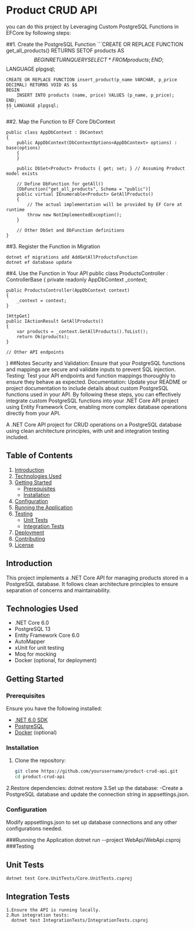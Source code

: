 # Product CRUD API

you can do this project by Leveraging Custom PostgreSQL Functions in EFCore by following steps:

##1. Create the PostgreSQL Function
    ```CREATE OR REPLACE FUNCTION get_all_products() RETURNS SETOF products AS $$
    BEGIN
        RETURN QUERY SELECT * FROM products;
    END;
    $$ LANGUAGE plpgsql;
    
    CREATE OR REPLACE FUNCTION insert_product(p_name VARCHAR, p_price DECIMAL) RETURNS VOID AS $$
    BEGIN
        INSERT INTO products (name, price) VALUES (p_name, p_price);
    END;
    $$ LANGUAGE plpgsql;
    ```

##2. Map the Function to EF Core DbContext

```
public class AppDbContext : DbContext
{
    public AppDbContext(DbContextOptions<AppDbContext> options) : base(options)
    {
    }

    public DbSet<Product> Products { get; set; } // Assuming Product model exists

    // Define DbFunction for getAll()
    [DbFunction("get_all_products", Schema = "public")]
    public virtual IEnumerable<Product> GetAllProducts() 
    {
        // The actual implementation will be provided by EF Core at runtime
        throw new NotImplementedException();
    }

    // Other DbSet and DbFunction definitions
}
```
##3. Register the Function in Migration
```
dotnet ef migrations add AddGetAllProductsFunction
dotnet ef database update
```

##4. Use the Function in Your API
public class ProductsController : ControllerBase
{
    private readonly AppDbContext _context;

    public ProductsController(AppDbContext context)
    {
        _context = context;
    }

    [HttpGet]
    public IActionResult GetAllProducts()
    {
        var products = _context.GetAllProducts().ToList();
        return Ok(products);
    }

    // Other API endpoints
}
##Notes
Security and Validation: Ensure that your PostgreSQL functions and mappings are secure and validate inputs to prevent SQL injection.
Testing: Test your API endpoints and function mappings thoroughly to ensure they behave as expected.
Documentation: Update your README or project documentation to include details about custom PostgreSQL functions used in your API.
By following these steps, you can effectively integrate custom PostgreSQL functions into your .NET Core API project using Entity Framework Core, enabling more complex database operations directly from your API.


A .NET Core API project for CRUD operations on a PostgreSQL database using clean architecture principles, with unit and integration testing included.

## Table of Contents

1. [Introduction](#introduction)
2. [Technologies Used](#technologies-used)
3. [Getting Started](#getting-started)
    - [Prerequisites](#prerequisites)
    - [Installation](#installation)
4. [Configuration](#configuration)
5. [Running the Application](#running-the-application)
6. [Testing](#testing)
    - [Unit Tests](#unit-tests)
    - [Integration Tests](#integration-tests)
7. [Deployment](#deployment)
8. [Contributing](#contributing)
9. [License](#license)

## Introduction

This project implements a .NET Core API for managing products stored in a PostgreSQL database. It follows clean architecture principles to ensure separation of concerns and maintainability.

## Technologies Used

- .NET Core 6.0
- PostgreSQL 13
- Entity Framework Core 6.0
- AutoMapper
- xUnit for unit testing
- Moq for mocking
- Docker (optional, for deployment)

## Getting Started

### Prerequisites

Ensure you have the following installed:

- [.NET 6.0 SDK](https://dotnet.microsoft.com/download/dotnet/6.0)
- [PostgreSQL](https://www.postgresql.org/download/)
- [Docker](https://www.docker.com/get-started) (optional)

### Installation

1. Clone the repository:
   ```bash
   git clone https://github.com/yourusername/product-crud-api.git
   cd product-crud-api
2.Restore dependencies:
 dotnet restore
3.Set up the database:
 -Create a PostgreSQL database and update the connection string in appsettings.json.
### Configuration
Modify appsettings.json to set up database connections and any other configurations needed.

###Running the Application
  dotnet run --project WebApi/WebApi.csproj
###Testing
 ## Unit Tests
    dotnet test Core.UnitTests/Core.UnitTests.csproj
 ## Integration Tests
    1.Ensure the API is running locally.
    2.Run integration tests:
      dotnet test IntegrationTests/IntegrationTests.csproj



